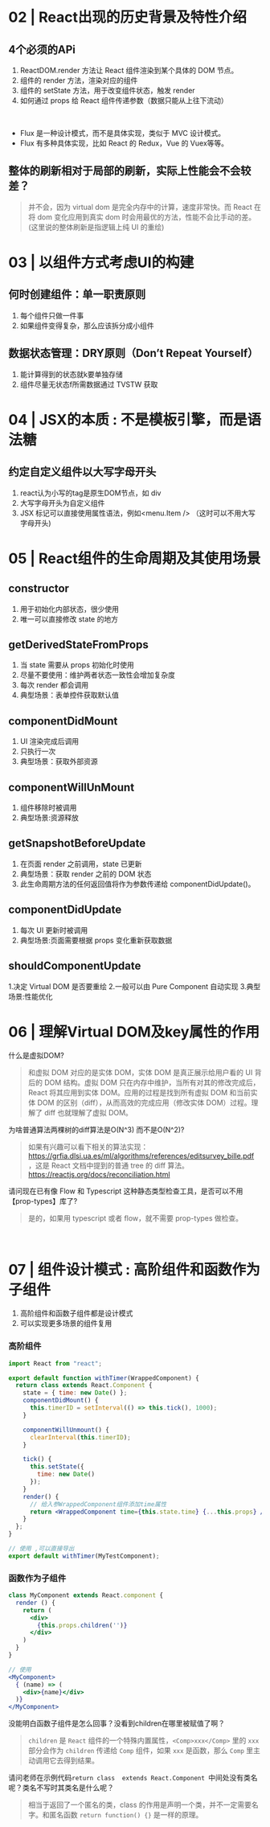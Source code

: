 # 02 | React出现的历史背景及特性介绍

## 4个必须的APi
1. ReactDOM.render 方法让 React 组件渲染到某个具体的 DOM 节点。
2. 组件的 render 方法，渲染对应的组件
3. 组件的 setState 方法，用于改变组件状态，触发 render
4. 如何通过 props 给 React 组件传递参数（数据只能从上往下流动）

<br>

- Flux 是一种设计模式，而不是具体实现，类似于 MVC 设计模式。
- Flux 有多种具体实现，比如 React 的 Redux，Vue 的 Vuex等等。

## 整体的刷新相对于局部的刷新，实际上性能会不会较差？
> 并不会，因为 virtual dom 是完全内存中的计算，速度非常快。而 React 在将 dom 变化应用到真实 dom 时会用最优的方法，性能不会比手动的差。
(这里说的整体刷新是指逻辑上纯 UI 的重绘)

# 03 | 以组件方式考虑UI的构建

## 何时创建组件：单一职责原则
1. 每个组件只做一件事
2. 如果组件变得复杂，那么应该拆分成小组件

## 数据状态管理：DRY原则（Don’t Repeat Yourself）
1. 能计算得到的状态就k要单独存储
2. 组件尽量无状态f所需数据通过 TVSTW 获取

# 04 | JSX的本质 : 不是模板引擎，而是语法糖

## 约定自定义组件以大写字母开头
1. react认为小写的tag是原生DOM节点，如 div
2. 大写字母开头为自定义组件
3. JSX 标记可以直接使用属性语法，例如<menu.Item /> （这时可以不用大写字母开头)

# 05 | React组件的生命周期及其使用场景

## constructor
1. 用于初始化内部状态，很少使用
2. 唯一可以直接修改 state 的地方

## getDerivedStateFromProps
1. 当 state 需要从 props 初始化时使用
2. 尽量不要使用：维护两者状态一致性会增加复杂度
3. 每次 render 都会调用
4. 典型场景：表单控件获取默认值

## componentDidMount
1. UI 渲染完成后调用
2. 只执行一次
3. 典型场景：获取外部资源

## componentWillUnMount
1. 组件移除时被调用
2. 典型场景:资源释放

## getSnapshotBeforeUpdate
1. 在页面 render 之前调用，state 已更新
2. 典型场景：获取 render 之前的 DOM 状态
3. 此生命周期方法的任何返回值将作为参数传递给 componentDidUpdate()。

## componentDidUpdate
1. 每次 UI 更新时被调用
2. 典型场景:页面需要根据 props 变化重新获取数据

## shouldComponentUpdate
1.决定 Virtual DOM 是否要重绘
2.一般可以由 Pure Component 自动实现
3.典型场景:性能优化

# 06 | 理解Virtual DOM及key属性的作用

什么是虚拟DOM?

>和虚拟 DOM 对应的是实体 DOM，实体 DOM 是真正展示给用户看的 UI 背后的 DOM 结构。虚拟 DOM 只在内存中维护，当所有对其的修改完成后，React 将其应用到实体 DOM。应用的过程是找到所有虚拟 DOM 和当前实体 DOM 的区别（diff），从而高效的完成应用（修改实体 DOM）过程。理解了 diff 也就理解了虚拟 DOM。


为啥普通算法两棵树的diff算法是O(N^3) 而不是O(N^2)?

>如果有兴趣可以看下相关的算法实现：https://grfia.dlsi.ua.es/ml/algorithms/references/editsurvey_bille.pdf ，这是 React 文档中提到的普通 tree 的 diff 算法。https://reactjs.org/docs/reconciliation.html

请问现在已有像 Flow 和 Typescript 这种静态类型检查工具，是否可以不用 【prop-types】库了?

>是的，如果用 typescript 或者 flow，就不需要 prop-types 做检查。

<br>

# 07 | 组件设计模式 : 高阶组件和函数作为子组件

1. 高阶组件和函数子组件都是设计模式
2. 可以实现更多场景的组件复用
### 高阶组件
```jsx
import React from "react";

export default function withTimer(WrappedComponent) {
  return class extends React.Component {
    state = { time: new Date() };
    componentDidMount() {
      this.timerID = setInterval(() => this.tick(), 1000);
    }

    componentWillUnmount() {
      clearInterval(this.timerID);
    }

    tick() {
      this.setState({
        time: new Date()
      });
    }
    render() {
      // 给入参WrappedComponent组件添加time属性
      return <WrappedComponent time={this.state.time} {...this.props} />;
    }
  };
}

// 使用 ,可以直接导出
export default withTimer(MyTestComponent);
```
### 函数作为子组件
```jsx
class MyComponent extends React.component {
  render () {
    return (
      <div>
        {this.props.children('')}
      </div>
    )
  }
}

// 使用
<MyComponent>
  { (name) => (
    <div>{name}</div>
  )}
</MyComponent>
```

没能明白函数子组件是怎么回事？没看到children在哪里被赋值了啊？

>`children` 是 `React` 组件的一个特殊内置属性，`<Comp>xxx</Comp>` 里的 `xxx` 部分会作为 `children` 传递给 `Comp` 组件，如果 `xxx` 是函数，那么 `Comp` 里主动调用它去得到结果。

请问老师在示例代码`return class  extends React.Component `中间处没有类名呢？类名不写时其类名是什么呢？

>相当于返回了一个匿名的类，class 的作用是声明一个类，并不一定需要名字。和匿名函数 `return function() {}` 是一样的原理。